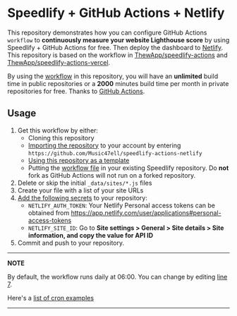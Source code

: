 # Speedlify + GitHub Actions + Netlify

This repository demonstrates how you can configure GitHub Actions `workflow` to **continuously measure your website Lighthouse score** by using Speedlify + GitHub Actions for free. Then deploy the dashboard to [Netlify](https://www.netlify.com/).
This repository is based on the workflow in [ThewApp/speedlify-actions](https://github.com/ThewApp/speedlify-actions) and [ThewApp/speedlify-actions-vercel](https://github.com/ThewApp/speedlify-actions-vercel).

By using the [workflow](.github/workflows/test-pages.yml) in this repository, you will have an **unlimited** build time in public repositories or a **2000**
minutes build time per month in private repositories for free. Thanks to [GitHub Actions](https://github.com/features/actions).

## Usage
1. Get this workflow by either:
   * Cloning this repository
   * [Importing the repository](https://github.com/new/import) to your account by entering `https://github.com/Music47ell/speedlify-actions-netlify`
   * [Using this repository as a template](https://github.com/Music47ell/speedlify-actions-netlify/generate)
   * Putting the [workflow file](.github/workflows/test-and-deploy.yml) in your existing Speedlify repository.
   Do **not** fork as GitHub Actions will not run on a forked repository.
2. Delete or skip the initial `_data/sites/*.js` files
3. Create your file with a list of your site URLs
4. [Add the following secrets](https://docs.github.com/en/actions/configuring-and-managing-workflows/creating-and-storing-encrypted-secrets#creating-encrypted-secrets-for-a-repository) to your repository:
    * `NETLIFY_AUTH_TOKEN`: Your Netlify Personal access tokens can be obtained from https://app.netlify.com/user/applications#personal-access-tokens
    * `NETLIFY_SITE_ID`: Go to **Site settings > General > Site details > Site information, and copy the value for API ID**
5. Commit and push to your repository.

---

**NOTE**

By default, the workflow runs daily at 06:00. You can change by editing [line 7](.github/workflows/test-and-deploy.yml#L7).

Here's a [list of cron examples](https://crontab.guru/examples.html)

---
